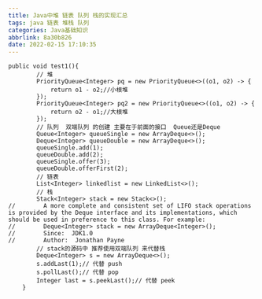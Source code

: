 ```yaml
---
title: Java中堆 链表 队列 栈的实现汇总
tags: java 链表 堆栈 队列
categories: Java基础知识
abbrlink: 8a30b826
date: 2022-02-15 17:10:35
---
```


<!--more-->

<pre>
<code class="language-java">public void test1(){
        // 堆
        PriorityQueue&lt;Integer&gt; pq = new PriorityQueue&lt;&gt;((o1, o2) -&gt; {
            return o1 - o2;//小根堆
        });
        PriorityQueue&lt;Integer&gt; pq2 = new PriorityQueue&lt;&gt;((o1, o2) -&gt; {
            return o2 - o1;//大根堆
        });
        // 队列  双端队列 的创建 主要在于前面的接口  Queue还是Deque
        Queue&lt;Integer&gt; queueSingle = new ArrayDeque&lt;&gt;();
        Deque&lt;Integer&gt; queueDouble = new ArrayDeque&lt;&gt;();
        queueSingle.add(1);
        queueDouble.add(2);
        queueSingle.offer(3);
        queueDouble.offerFirst(2);
        // 链表
        List&lt;Integer&gt; linkedlist = new LinkedList&lt;&gt;();
        // 栈
        Stack&lt;Integer&gt; stack = new Stack&lt;&gt;();
//        A more complete and consistent set of LIFO stack operations is provided by the Deque interface and its implementations, which should be used in preference to this class. For example:
//        Deque&lt;Integer&gt; stack = new ArrayDeque&lt;Integer&gt;();
//        Since:  JDK1.0
//        Author:  Jonathan Payne
        // stack的源码中 推荐使用双端队列 来代替栈
        Deque&lt;Integer&gt; s = new ArrayDeque&lt;&gt;();
        s.addLast(1);// 代替 push
        s.pollLast();// 代替 pop
        Integer last = s.peekLast();// 代替 peek
    }</code></pre>

<p></p>
